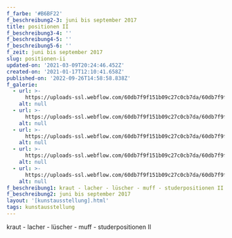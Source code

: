 ```yaml
---
f_farbe: '#B6BF22'
f_beschreibung2-3: juni bis september 2017
title: positionen II
f_beschreibung3-4: ''
f_beschreibung4-5: ''
f_beschreibung5-6: ''
f_zeit: juni bis september 2017
slug: positionen-ii
updated-on: '2021-03-09T20:24:46.452Z'
created-on: '2021-01-17T12:10:41.658Z'
published-on: '2022-09-26T14:58:58.838Z'
f_galerie:
  - url: >-
      https://uploads-ssl.webflow.com/60db7f9f151b09c27c0cb7da/60db7f9f151b0912f00cb8cc_1.jpg
    alt: null
  - url: >-
      https://uploads-ssl.webflow.com/60db7f9f151b09c27c0cb7da/60db7f9f151b094b780cb8c0_2.jpg
    alt: null
  - url: >-
      https://uploads-ssl.webflow.com/60db7f9f151b09c27c0cb7da/60db7f9f151b09fbe40cb8be_3.jpg
    alt: null
  - url: >-
      https://uploads-ssl.webflow.com/60db7f9f151b09c27c0cb7da/60db7f9f151b096f940cb8c2_4.jpg
    alt: null
  - url: >-
      https://uploads-ssl.webflow.com/60db7f9f151b09c27c0cb7da/60db7f9f151b090e810cb8bd_5.jpg
    alt: null
f_beschreibung1: kraut - lacher - lüscher - muff - studerpositionen II
f_beschreibung2: juni bis september 2017
layout: '[kunstausstellung].html'
tags: kunstausstellung
---
```


kraut - lacher - lüscher - muff - studerpositionen II
